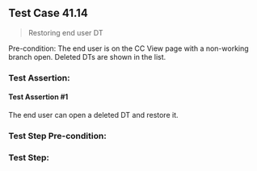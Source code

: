## Test Case 41.14

> Restoring end user DT

Pre-condition: The end user is on the CC View page with a non-working branch open. Deleted DTs are shown in the list.

### Test Assertion:

#### Test Assertion #1
The end user can open a deleted DT and restore it.

### Test Step Pre-condition:



### Test Step:
